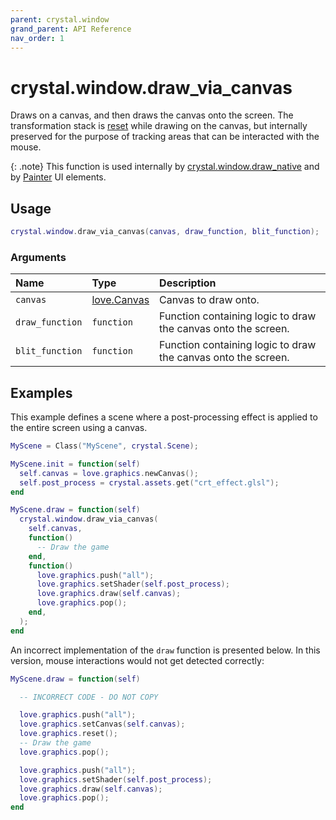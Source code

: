 ```yaml
---
parent: crystal.window
grand_parent: API Reference
nav_order: 1
---
```


# crystal.window.draw_via_canvas

Draws on a canvas, and then draws the canvas onto the screen. The transformation stack is [reset](https://love2d.org/wiki/love.graphics.reset) while drawing on the canvas, but internally preserved for the purpose of tracking areas that can be interacted with the mouse.

{: .note}
This function is used internally by [crystal.window.draw_native](draw_native) and by [Painter](/crystal/api/ui/painter) UI elements.

## Usage

```lua
crystal.window.draw_via_canvas(canvas, draw_function, blit_function);
```

### Arguments

| Name            | Type                                          | Description                                                   |
| :-------------- | :-------------------------------------------- | :------------------------------------------------------------ |
| `canvas`        | [love.Canvas](https://love2d.org/wiki/Canvas) | Canvas to draw onto.                                          |
| `draw_function` | `function`                                    | Function containing logic to draw the canvas onto the screen. |
| `blit_function` | `function`                                    | Function containing logic to draw the canvas onto the screen. |

## Examples

This example defines a scene where a post-processing effect is applied to the entire screen using a canvas.

```lua
MyScene = Class("MyScene", crystal.Scene);

MyScene.init = function(self)
  self.canvas = love.graphics.newCanvas();
  self.post_process = crystal.assets.get("crt_effect.glsl");
end

MyScene.draw = function(self)
  crystal.window.draw_via_canvas(
    self.canvas,
    function()
      -- Draw the game
    end,
    function()
      love.graphics.push("all");
      love.graphics.setShader(self.post_process);
      love.graphics.draw(self.canvas);
      love.graphics.pop();
    end,
  );
end
```

An incorrect implementation of the `draw` function is presented below. In this version, mouse interactions would not get detected correctly:

```lua
MyScene.draw = function(self)

  -- INCORRECT CODE - DO NOT COPY

  love.graphics.push("all");
  love.graphics.setCanvas(self.canvas);
  love.graphics.reset();
  -- Draw the game
  love.graphics.pop();

  love.graphics.push("all");
  love.graphics.setShader(self.post_process);
  love.graphics.draw(self.canvas);
  love.graphics.pop();
end
```
